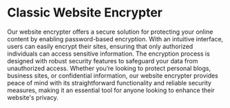 # Classic Website Encrypter
Our website encrypter offers a secure solution for protecting your online content by enabling password-based encryption. With an intuitive interface, users can easily encrypt their sites, ensuring that only authorized individuals can access sensitive information. The encryption process is designed with robust security features to safeguard your data from unauthorized access. Whether you’re looking to protect personal blogs, business sites, or confidential information, our website encrypter provides peace of mind with its straightforward functionality and reliable security measures, making it an essential tool for anyone looking to enhance their website's privacy.
